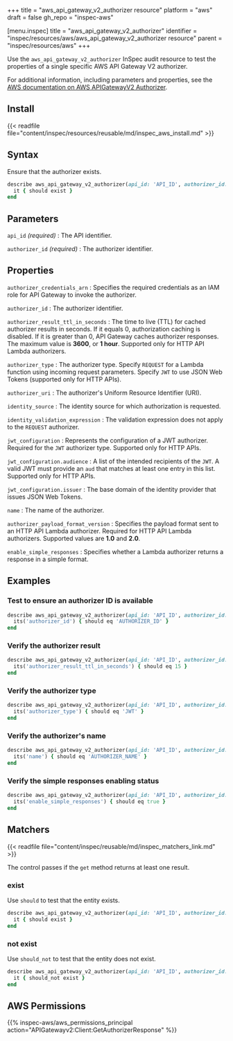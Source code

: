 +++
title = "aws_api_gateway_v2_authorizer resource"
platform = "aws"
draft = false
gh_repo = "inspec-aws"

[menu.inspec]
title = "aws_api_gateway_v2_authorizer"
identifier = "inspec/resources/aws/aws_api_gateway_v2_authorizer resource"
parent = "inspec/resources/aws"
+++

Use the `aws_api_gateway_v2_authorizer` InSpec audit resource to test the properties of a single specific AWS API Gateway V2 authorizer.

For additional information, including parameters and properties, see the [AWS documentation on AWS APIGatewayV2 Authorizer](https://docs.aws.amazon.com/AWSCloudFormation/latest/UserGuide/aws-resource-apigatewayv2-authorizer.html).

## Install

{{< readfile file="content/inspec/resources/reusable/md/inspec_aws_install.md" >}}

## Syntax

Ensure that the authorizer exists.

```ruby
describe aws_api_gateway_v2_authorizer(api_id: 'API_ID', authorizer_id: 'AUTHORIZER_ID') do
  it { should exist }
end
```

## Parameters

`api_id` _(required)_
: The API identifier.

`authorizer_id` _(required)_
: The authorizer identifier.

## Properties

`authorizer_credentials_arn`
: Specifies the required credentials as an IAM role for API Gateway to invoke the authorizer.

`authorizer_id`
: The authorizer identifier.

`authorizer_result_ttl_in_seconds`
: The time to live (TTL) for cached authorizer results in seconds. If it equals 0, authorization caching is disabled. If it is greater than 0, API Gateway caches authorizer responses. The maximum value is **3600**, or **1 hour**. Supported only for HTTP API Lambda authorizers.

`authorizer_type`
: The authorizer type. Specify `REQUEST` for a Lambda function using incoming request parameters. Specify `JWT` to use JSON Web Tokens (supported only for HTTP APIs).

`authorizer_uri`
: The authorizer's Uniform Resource Identifier (URI).

`identity_source`
: The identity source for which authorization is requested.

`identity_validation_expression`
: The validation expression does not apply to the `REQUEST` authorizer.

`jwt_configuration`
: Represents the configuration of a JWT authorizer. Required for the `JWT` authorizer type. Supported only for HTTP APIs.

`jwt_configuration.audience`
: A list of the intended recipients of the `JWT`. A valid JWT must provide an `aud` that matches at least one entry in this list. Supported only for HTTP APIs.

`jwt_configuration.issuer`
: The base domain of the identity provider that issues JSON Web Tokens.

`name`
: The name of the authorizer.

`authorizer_payload_format_version`
: Specifies the payload format sent to an HTTP API Lambda authorizer. Required for HTTP API Lambda authorizers. Supported values are **1.0** and **2.0**.

`enable_simple_responses`
: Specifies whether a Lambda authorizer returns a response in a simple format.

## Examples

### Test to ensure an authorizer ID is available

```ruby
describe aws_api_gateway_v2_authorizer(api_id: 'API_ID', authorizer_id: 'AUTHORIZER_ID') do
  its('authorizer_id') { should eq 'AUTHORIZER_ID' }
end
```

### Verify the authorizer result

```ruby
describe aws_api_gateway_v2_authorizer(api_id: 'API_ID', authorizer_id: 'AUTHORIZER_ID') do
  its('authorizer_result_ttl_in_seconds') { should eq 15 }
end
```

### Verify the authorizer type

```ruby
describe aws_api_gateway_v2_authorizer(api_id: 'API_ID', authorizer_id: 'AUTHORIZER_ID') do
  its('authorizer_type') { should eq 'JWT' }
end
```

### Verify the authorizer's name

```ruby
describe aws_api_gateway_v2_authorizer(api_id: 'API_ID', authorizer_id: 'AUTHORIZER_ID') do
  its('name') { should eq 'AUTHORIZER_NAME' }
end
```

### Verify the simple responses enabling status

```ruby
describe aws_api_gateway_v2_authorizer(api_id: 'API_ID', authorizer_id: 'AUTHORIZER_ID') do
  its('enable_simple_responses') { should eq true }
end
```

## Matchers

{{< readfile file="content/inspec/reusable/md/inspec_matchers_link.md" >}}

The control passes if the `get` method returns at least one result.

### exist

Use `should` to test that the entity exists.

```ruby
describe aws_api_gateway_v2_authorizer(api_id: 'API_ID', authorizer_id: 'AUTHORIZER_ID') do
  it { should exist }
end
```

### not exist

Use `should_not` to test that the entity does not exist.

```ruby
describe aws_api_gateway_v2_authorizer(api_id: 'API_ID', authorizer_id: 'AUTHORIZER_ID') do
  it { should_not exist }
end
```

## AWS Permissions

{{% inspec-aws/aws_permissions_principal action="APIGatewayv2:Client:GetAuthorizerResponse" %}}
